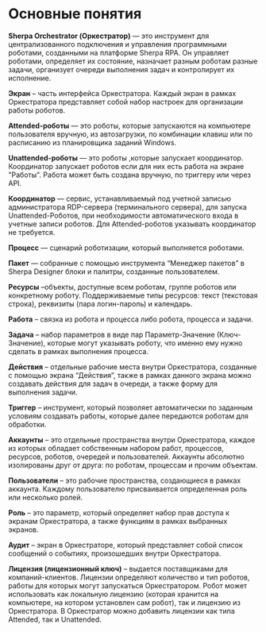 # Основные понятия

**Sherpa Orchestrator (Оркестратор)** — это инструмент для централизованного подключения и управления программными роботами, созданными на платформе Sherpa RPA. Он управляет роботами, определяет их состояние, назначает разным роботам разные задачи, организует очереди выполнения задач и контролирует их исполнение.

**Экран** – часть интерфейса Оркестратора. Каждый экран в рамках Оркестратора представляет собой набор настроек для организации работы роботов. &#x20;

**Attended-роботы** — это роботы, которые запускаются на компьютере пользователя вручную, из автозагрузки, по комбинации клавиш или по расписанию из планировщика заданий Windows.

**Unattended-роботы** — это роботы ,которые запускает координатор. Координатор запускает роботов если для них есть работа на экране "Работы". Работа может быть создана вручную, по триггеру или через API.

**Координатор** — сервис, устанавливаемый под учетной записью администратора RDP-сервера (терминального сервера), для запуска Unattended-Роботов, при необходимости автоматического входа в учетные записи роботов. Для Attended-роботов указывать координатор не требуется.&#x20;

**Процесс** — сценарий роботизации, который выполняется роботами.

**Пакет** — собранные с помощью инструмента “Менеджер пакетов” в Sherpa Designer блоки и палитры, созданные пользователем.

**Ресурсы** –объекты, доступные всем роботам, группе роботов или конкретному роботу. Поддерживаемые типы ресурсов: текст (текстовая строка), реквизиты (пара логин-пароль) и календарь.

**Работа** – связка из робота и процесса либо робота, процесса и задачи.&#x20;

**Задача** – набор параметров в виде пар Параметр-Значение (Ключ-Значение), которые могут указывать роботу, что именно ему нужно сделать в рамках выполнения процесса.

**Действия** – отдельные рабочие места внутри Оркестратора, созданные с помощью экрана “Действия”, также в рамках данного экрана можно создавать действия для задач в очереди, а также форму для выполнения задачи.

**Триггер** – инструмент, который позволяет автоматически по заданным условиям создавать работы, которые далее передаются роботам для обработки.

**Аккаунты** – это отдельные пространства внутри Оркестратора, каждое из которых обладает собственным набором работ, процессов, ресурсов, роботов, очередей и пользователей. Аккаунты абсолютно изолированы друг от друга: по роботам, процессам и прочим объектам.

**Пользователи** – это рабочие пространства, создающиеся в рамках аккаунта. Каждому пользователю присваивается определенная роль или несколько ролей.&#x20;

**Роль** – это параметр, который определяет набор прав доступа к экранам Оркестратора, а также функциям в рамках выбранных экранов.

**Аудит** – экран в Оркестраторе, который представляет собой список сообщений о событиях, произошедших внутри Оркестратора.

**Лицензия (лицензионный ключ)** –  выдается поставщиками для компаний-клиентов. Лицензии определяют количество и тип роботов, работы для которых могут запускаться Оркестратором. Робот может использовать как локальную лицензию (которая хранится на компьютере, на котором установлен сам робот), так и лицензию из Оркестратора. В Оркестратор можно добавить лицензии как типа Attended, так и Unattended.
